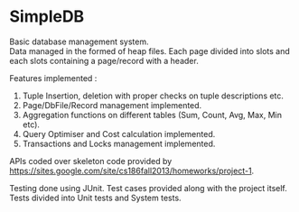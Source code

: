 # SimpleDB
Basic database management system. <br />
Data managed in the formed of heap files. Each page divided into slots and each slots containing a page/record with a header.

Features implemented :<br />
1) Tuple Insertion, deletion with proper checks on tuple descriptions etc.<br />
2) Page/DbFile/Record management implemented.<br />
3) Aggregation functions on different tables (Sum, Count, Avg, Max, Min etc).<br />
4) Query Optimiser and Cost calculation implemented. <br />
5) Transactions and Locks management implemented.<br />

APIs coded over skeleton code provided by https://sites.google.com/site/cs186fall2013/homeworks/project-1.

Testing done using JUnit. Test cases provided along with the project itself. Tests divided into Unit tests and System tests.
